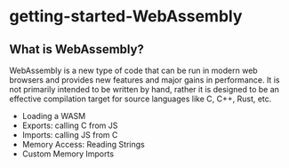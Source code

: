 # getting-started-WebAssembly

## What is WebAssembly?
WebAssembly is a new type of code that can be run in modern web browsers and provides new features and major gains in performance. It is not primarily intended to be written by hand, rather it is designed to be an effective compilation target for source languages like C, C++, Rust, etc.


- Loading a WASM 
- Exports: calling C from JS 
- Imports: calling JS from C 
- Memory Access: Reading Strings 
- Custom Memory Imports
